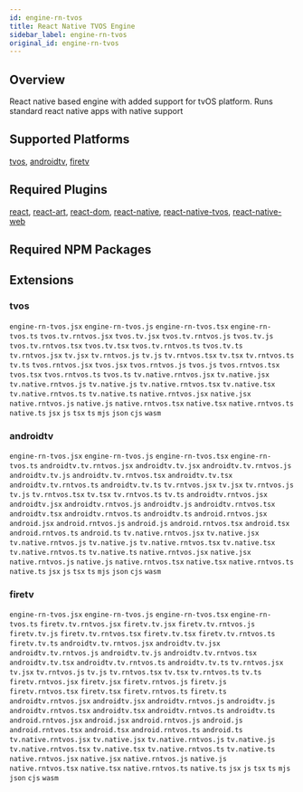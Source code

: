```yaml
---
id: engine-rn-tvos
title: React Native TVOS Engine
sidebar_label: engine-rn-tvos
original_id: engine-rn-tvos
---
```


<!--AUTO_GENERATED_START-->


## Overview

React native based engine with added support for tvOS platform. Runs standard react native apps with native support

## Supported Platforms

[tvos](platforms/tvos.md), [androidtv](platforms/androidtv.md), [firetv](platforms/firetv.md)

## Required Plugins

[react](../plugins/overview#react), [react-art](../plugins/overview#react-art), [react-dom](../plugins/overview#react-dom), [react-native](../plugins/overview#react-native), [react-native-tvos](../plugins/overview#react-native-tvos), [react-native-web](../plugins/overview#react-native-web)

## Required NPM Packages









## Extensions


### tvos

`engine-rn-tvos.jsx` `engine-rn-tvos.js` `engine-rn-tvos.tsx` `engine-rn-tvos.ts` `tvos.tv.rntvos.jsx` `tvos.tv.jsx` `tvos.tv.rntvos.js` `tvos.tv.js` `tvos.tv.rntvos.tsx` `tvos.tv.tsx` `tvos.tv.rntvos.ts` `tvos.tv.ts` `tv.rntvos.jsx` `tv.jsx` `tv.rntvos.js` `tv.js` `tv.rntvos.tsx` `tv.tsx` `tv.rntvos.ts` `tv.ts` `tvos.rntvos.jsx` `tvos.jsx` `tvos.rntvos.js` `tvos.js` `tvos.rntvos.tsx` `tvos.tsx` `tvos.rntvos.ts` `tvos.ts` `tv.native.rntvos.jsx` `tv.native.jsx` `tv.native.rntvos.js` `tv.native.js` `tv.native.rntvos.tsx` `tv.native.tsx` `tv.native.rntvos.ts` `tv.native.ts` `native.rntvos.jsx` `native.jsx` `native.rntvos.js` `native.js` `native.rntvos.tsx` `native.tsx` `native.rntvos.ts` `native.ts` `jsx` `js` `tsx` `ts` `mjs` `json` `cjs` `wasm` 
### androidtv

`engine-rn-tvos.jsx` `engine-rn-tvos.js` `engine-rn-tvos.tsx` `engine-rn-tvos.ts` `androidtv.tv.rntvos.jsx` `androidtv.tv.jsx` `androidtv.tv.rntvos.js` `androidtv.tv.js` `androidtv.tv.rntvos.tsx` `androidtv.tv.tsx` `androidtv.tv.rntvos.ts` `androidtv.tv.ts` `tv.rntvos.jsx` `tv.jsx` `tv.rntvos.js` `tv.js` `tv.rntvos.tsx` `tv.tsx` `tv.rntvos.ts` `tv.ts` `androidtv.rntvos.jsx` `androidtv.jsx` `androidtv.rntvos.js` `androidtv.js` `androidtv.rntvos.tsx` `androidtv.tsx` `androidtv.rntvos.ts` `androidtv.ts` `android.rntvos.jsx` `android.jsx` `android.rntvos.js` `android.js` `android.rntvos.tsx` `android.tsx` `android.rntvos.ts` `android.ts` `tv.native.rntvos.jsx` `tv.native.jsx` `tv.native.rntvos.js` `tv.native.js` `tv.native.rntvos.tsx` `tv.native.tsx` `tv.native.rntvos.ts` `tv.native.ts` `native.rntvos.jsx` `native.jsx` `native.rntvos.js` `native.js` `native.rntvos.tsx` `native.tsx` `native.rntvos.ts` `native.ts` `jsx` `js` `tsx` `ts` `mjs` `json` `cjs` `wasm` 
### firetv

`engine-rn-tvos.jsx` `engine-rn-tvos.js` `engine-rn-tvos.tsx` `engine-rn-tvos.ts` `firetv.tv.rntvos.jsx` `firetv.tv.jsx` `firetv.tv.rntvos.js` `firetv.tv.js` `firetv.tv.rntvos.tsx` `firetv.tv.tsx` `firetv.tv.rntvos.ts` `firetv.tv.ts` `androidtv.tv.rntvos.jsx` `androidtv.tv.jsx` `androidtv.tv.rntvos.js` `androidtv.tv.js` `androidtv.tv.rntvos.tsx` `androidtv.tv.tsx` `androidtv.tv.rntvos.ts` `androidtv.tv.ts` `tv.rntvos.jsx` `tv.jsx` `tv.rntvos.js` `tv.js` `tv.rntvos.tsx` `tv.tsx` `tv.rntvos.ts` `tv.ts` `firetv.rntvos.jsx` `firetv.jsx` `firetv.rntvos.js` `firetv.js` `firetv.rntvos.tsx` `firetv.tsx` `firetv.rntvos.ts` `firetv.ts` `androidtv.rntvos.jsx` `androidtv.jsx` `androidtv.rntvos.js` `androidtv.js` `androidtv.rntvos.tsx` `androidtv.tsx` `androidtv.rntvos.ts` `androidtv.ts` `android.rntvos.jsx` `android.jsx` `android.rntvos.js` `android.js` `android.rntvos.tsx` `android.tsx` `android.rntvos.ts` `android.ts` `tv.native.rntvos.jsx` `tv.native.jsx` `tv.native.rntvos.js` `tv.native.js` `tv.native.rntvos.tsx` `tv.native.tsx` `tv.native.rntvos.ts` `tv.native.ts` `native.rntvos.jsx` `native.jsx` `native.rntvos.js` `native.js` `native.rntvos.tsx` `native.tsx` `native.rntvos.ts` `native.ts` `jsx` `js` `tsx` `ts` `mjs` `json` `cjs` `wasm` 


<!--AUTO_GENERATED_END-->
